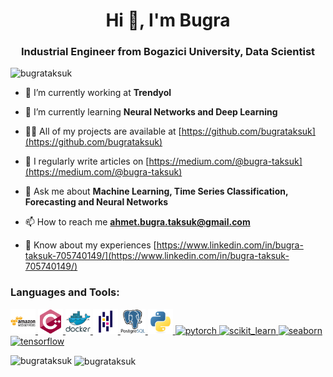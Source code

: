 <h1 align="center">Hi 👋, I'm Bugra</h1>
<h3 align="center">Industrial Engineer from Bogazici University, Data Scientist </h3>

<p align="left"> <img src="https://komarev.com/ghpvc/?username=bugrataksuk&label=Profile%20views&color=0e75b6&style=flat" alt="bugrataksuk" /> </p>

- 🔭 I’m currently working at **Trendyol**

- 🌱 I’m currently learning **Neural Networks and Deep Learning**

- 👨‍💻 All of my projects are available at [https://github.com/bugrataksuk](https://github.com/bugrataksuk)

- 📝 I regularly write articles on [https://medium.com/@bugra-taksuk](https://medium.com/@bugra-taksuk)

- 💬 Ask me about **Machine Learning, Time Series Classification, Forecasting and Neural Networks**

- 📫 How to reach me **ahmet.bugra.taksuk@gmail.com**

- 📄 Know about my experiences [https://www.linkedin.com/in/bugra-taksuk-705740149/](https://www.linkedin.com/in/bugra-taksuk-705740149/)



<h3 align="left">Languages and Tools:</h3>
<p align="left"> <a href="https://aws.amazon.com" target="_blank" rel="noreferrer"> <img src="https://raw.githubusercontent.com/devicons/devicon/master/icons/amazonwebservices/amazonwebservices-original-wordmark.svg" alt="aws" width="40" height="40"/> </a> <a href="https://www.w3schools.com/cpp/" target="_blank" rel="noreferrer"> <img src="https://raw.githubusercontent.com/devicons/devicon/master/icons/cplusplus/cplusplus-original.svg" alt="cplusplus" width="40" height="40"/> </a> <a href="https://www.docker.com/" target="_blank" rel="noreferrer"> <img src="https://raw.githubusercontent.com/devicons/devicon/master/icons/docker/docker-original-wordmark.svg" alt="docker" width="40" height="40"/> </a> <a href="https://pandas.pydata.org/" target="_blank" rel="noreferrer"> <img src="https://raw.githubusercontent.com/devicons/devicon/2ae2a900d2f041da66e950e4d48052658d850630/icons/pandas/pandas-original.svg" alt="pandas" width="40" height="40"/> </a> <a href="https://www.postgresql.org" target="_blank" rel="noreferrer"> <img src="https://raw.githubusercontent.com/devicons/devicon/master/icons/postgresql/postgresql-original-wordmark.svg" alt="postgresql" width="40" height="40"/> </a> <a href="https://www.python.org" target="_blank" rel="noreferrer"> <img src="https://raw.githubusercontent.com/devicons/devicon/master/icons/python/python-original.svg" alt="python" width="40" height="40"/> </a> <a href="https://pytorch.org/" target="_blank" rel="noreferrer"> <img src="https://www.vectorlogo.zone/logos/pytorch/pytorch-icon.svg" alt="pytorch" width="40" height="40"/> </a> <a href="https://scikit-learn.org/" target="_blank" rel="noreferrer"> <img src="https://upload.wikimedia.org/wikipedia/commons/0/05/Scikit_learn_logo_small.svg" alt="scikit_learn" width="40" height="40"/> </a> <a href="https://seaborn.pydata.org/" target="_blank" rel="noreferrer"> <img src="https://seaborn.pydata.org/_images/logo-mark-lightbg.svg" alt="seaborn" width="40" height="40"/> </a> <a href="https://www.tensorflow.org" target="_blank" rel="noreferrer"> <img src="https://www.vectorlogo.zone/logos/tensorflow/tensorflow-icon.svg" alt="tensorflow" width="40" height="40"/> </a> </p>

<p><img align="left" src="https://github-readme-stats.vercel.app/api/top-langs?username=bugrataksuk&show_icons=true&locale=en&layout=compact" alt="bugrataksuk" /></p>

<p>&nbsp;<img align="center" src="https://github-readme-stats.vercel.app/api?username=bugrataksuk&show_icons=true&locale=en" alt="bugrataksuk" /></p>
